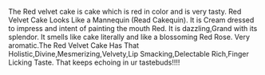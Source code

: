 The Red velvet cake is cake which is red in color and is very tasty.
Red Velvet Cake Looks Like a Mannequin (Read Cakequin).
It is Cream dressed to impress and intent of painting the mouth Red.
It is dazzling,Grand with its splendor.
It smells like cake literally and like a blossoming Red Rose.
Very aromatic.The Red Velvet Cake Has That Holistic,Divine,Mesmerizing,Velvety,Lip Smacking,Delectable Rich,Finger Licking Taste.
That keeps echoing in ur tastebuds!!!!